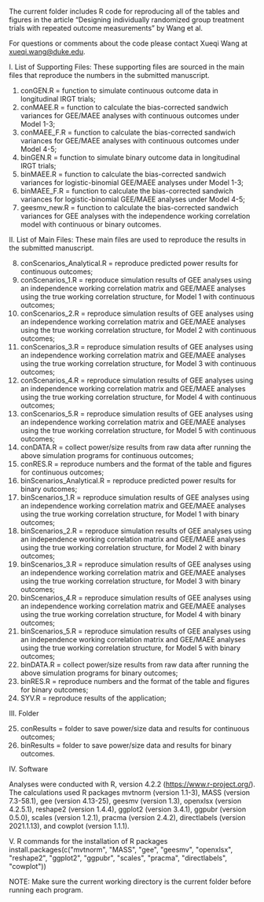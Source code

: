 The current folder includes R code for reproducing all of the tables and figures in the article “Designing individually randomized group treatment trials with repeated outcome measurements” by Wang et al.

For questions or comments about the code please contact Xueqi Wang at xueqi.wang@duke.edu.

I. List of Supporting Files: These supporting files are sourced in the main files that reproduce the numbers in the submitted manuscript.

1. conGEN.R = function to simulate continuous outcome data in longitudinal IRGT trials;
2. conMAEE.R = function to calculate the bias-corrected sandwich variances for GEE/MAEE analyses with continuous outcomes under Model 1-3;
3. conMAEE_F.R = function to calculate the bias-corrected sandwich variances for GEE/MAEE analyses with continuous outcomes under Model 4-5;
4. binGEN.R = function to simulate binary outcome data in longitudinal IRGT trials;
5. binMAEE.R = function to calculate the bias-corrected sandwich variances for logistic-binomial GEE/MAEE analyses under Model 1-3;
6. binMAEE_F.R = function to calculate the bias-corrected sandwich variances for logistic-binomial GEE/MAEE analyses under Model 4-5;
7. geesmv_new.R = function to calculate the bias-corrected sandwich variances for GEE analyses with the independence working correlation model with continuous or binary outcomes.

II. List of Main Files: These main files are used to reproduce the results in the submitted manuscript.

8. conScenarios_Analytical.R = reproduce predicted power results for continuous outcomes;
9. conScenarios_1.R = reproduce simulation results of GEE analyses using an independence working correlation matrix and GEE/MAEE analyses using the true working correlation structure, for Model 1 with continuous outcomes;
10. conScenarios_2.R = reproduce simulation results of GEE analyses using an independence working correlation matrix and GEE/MAEE analyses using the true working correlation structure, for Model 2 with continuous outcomes;
11. conScenarios_3.R = reproduce simulation results of GEE analyses using an independence working correlation matrix and GEE/MAEE analyses using the true working correlation structure, for Model 3 with continuous outcomes;
12. conScenarios_4.R = reproduce simulation results of GEE analyses using an independence working correlation matrix and GEE/MAEE analyses using the true working correlation structure, for Model 4 with continuous outcomes;
13. conScenarios_5.R = reproduce simulation results of GEE analyses using an independence working correlation matrix and GEE/MAEE analyses using the true working correlation structure, for Model 5 with continuous outcomes;
14. conDATA.R = collect power/size results from raw data after running the above simulation programs for continuous outcomes;
15. conRES.R = reproduce numbers and the format of the table and figures for continuous outcomes;
16. binScenarios_Analytical.R = reproduce predicted power results for binary outcomes;
17. binScenarios_1.R = reproduce simulation results of GEE analyses using an independence working correlation matrix and GEE/MAEE analyses using the true working correlation structure, for Model 1 with binary outcomes;
18. binScenarios_2.R = reproduce simulation results of GEE analyses using an independence working correlation matrix and GEE/MAEE analyses using the true working correlation structure, for Model 2 with binary outcomes;
19. binScenarios_3.R = reproduce simulation results of GEE analyses using an independence working correlation matrix and GEE/MAEE analyses using the true working correlation structure, for Model 3 with binary outcomes;
20. binScenarios_4.R = reproduce simulation results of GEE analyses using an independence working correlation matrix and GEE/MAEE analyses using the true working correlation structure, for Model 4 with binary outcomes;
21. binScenarios_5.R = reproduce simulation results of GEE analyses using an independence working correlation matrix and GEE/MAEE analyses using the true working correlation structure, for Model 5 with binary outcomes;
22. binDATA.R = collect power/size results from raw data after running the above simulation programs for binary outcomes;
23. binRES.R = reproduce numbers and the format of the table and figures for binary outcomes;
24. SYV.R = reproduce results of the application;

III. Folder

25. conResults = folder to save power/size data and results for continuous outcomes;
26. binResults = folder to save power/size data and results for binary outcomes.

IV. Software

Analyses were conducted with R, version 4.2.2 (https://www.r-project.org/). The calculations used R packages mvtnorm (version 1.1-3), MASS (version 7.3-58.1), gee (version 4.13-25), geesmv (version 1.3), openxlsx (version 4.2.5.1), reshape2 (version 1.4.4), ggplot2 (version 3.4.1), ggpubr (version 0.5.0), scales (version 1.2.1), pracma (version 2.4.2), directlabels (version 2021.1.13), and cowplot (version 1.1.1).

V. R commands for the installation of R packages
install.packages(c("mvtnorm", "MASS", "gee", "geesmv", "openxlsx", "reshape2", "ggplot2", "ggpubr", "scales", "pracma", "directlabels", "cowplot"))

NOTE: Make sure the current working directory is the current folder before running each program.
